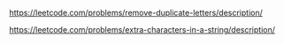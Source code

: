 https://leetcode.com/problems/remove-duplicate-letters/description/

https://leetcode.com/problems/extra-characters-in-a-string/description/
